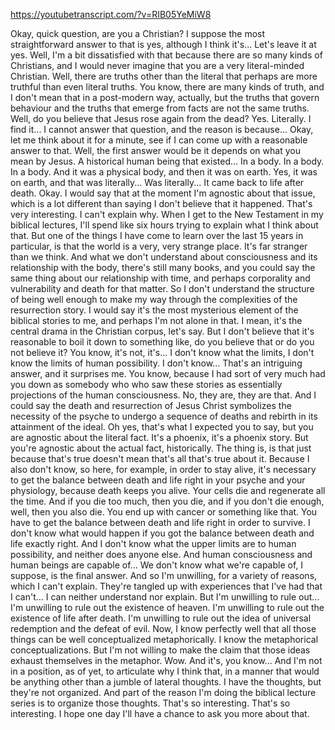 https://youtubetranscript.com/?v=RIB05YeMiW8

 Okay, quick question, are you a Christian? I suppose the most straightforward answer to that is yes, although I think it's... Let's leave it at yes. Well, I'm a bit dissatisfied with that because there are so many kinds of Christians, and I would never imagine that you are a very literal-minded Christian. Well, there are truths other than the literal that perhaps are more truthful than even literal truths. You know, there are many kinds of truth, and I don't mean that in a post-modern way, actually, but the truths that govern behaviour and the truths that emerge from facts are not the same truths. Well, do you believe that Jesus rose again from the dead? Yes. Literally. I find it... I cannot answer that question, and the reason is because... Okay, let me think about it for a minute, see if I can come up with a reasonable answer to that. Well, the first answer would be it depends on what you mean by Jesus. A historical human being that existed... In a body. In a body. In a body. And it was a physical body, and then it was on earth. Yes, it was on earth, and that was literally... Was literally... It came back to life after death. Okay. I would say that at the moment I'm agnostic about that issue, which is a lot different than saying I don't believe that it happened. That's very interesting. I can't explain why. When I get to the New Testament in my biblical lectures, I'll spend like six hours trying to explain what I think about that. But one of the things I have come to learn over the last 15 years in particular, is that the world is a very, very strange place. It's far stranger than we think. And what we don't understand about consciousness and its relationship with the body, there's still many books, and you could say the same thing about our relationship with time, and perhaps corporality and vulnerability and death for that matter. So I don't understand the structure of being well enough to make my way through the complexities of the resurrection story. I would say it's the most mysterious element of the biblical stories to me, and perhaps I'm not alone in that. I mean, it's the central drama in the Christian corpus, let's say. But I don't believe that it's reasonable to boil it down to something like, do you believe that or do you not believe it? You know, it's not, it's... I don't know what the limits, I don't know the limits of human possibility. I don't know... That's an intriguing answer, and it surprises me. You know, because I had sort of very much had you down as somebody who who saw these stories as essentially projections of the human consciousness. No, they are, they are that. And I could say the death and resurrection of Jesus Christ symbolizes the necessity of the psyche to undergo a sequence of deaths and rebirth in its attainment of the ideal. Oh yes, that's what I expected you to say, but you are agnostic about the literal fact. It's a phoenix, it's a phoenix story. But you're agnostic about the actual fact, historically. The thing is, is that just because that's true doesn't mean that's all that's true about it. Because I also don't know, so here, for example, in order to stay alive, it's necessary to get the balance between death and life right in your psyche and your physiology, because death keeps you alive. Your cells die and regenerate all the time. And if you die too much, then you die, and if you don't die enough, well, then you also die. You end up with cancer or something like that. You have to get the balance between death and life right in order to survive. I don't know what would happen if you got the balance between death and life exactly right. And I don't know what the upper limits are to human possibility, and neither does anyone else. And human consciousness and human beings are capable of... We don't know what we're capable of, I suppose, is the final answer. And so I'm unwilling, for a variety of reasons, which I can't explain. They're tangled up with experiences that I've had that I can't... I can neither understand nor explain. But I'm unwilling to rule out... I'm unwilling to rule out the existence of heaven. I'm unwilling to rule out the existence of life after death. I'm unwilling to rule out the idea of universal redemption and the defeat of evil. Now, I know perfectly well that all those things can be well conceptualized metaphorically. I know the metaphorical conceptualizations. But I'm not willing to make the claim that those ideas exhaust themselves in the metaphor. Wow. And it's, you know... And I'm not in a position, as of yet, to articulate why I think that, in a manner that would be anything other than a jumble of lateral thoughts. I have the thoughts, but they're not organized. And part of the reason I'm doing the biblical lecture series is to organize those thoughts. That's so interesting. That's so interesting. I hope one day I'll have a chance to ask you more about that.